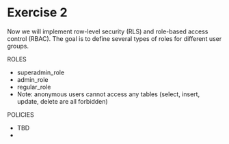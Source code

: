 # Exercise 2

Now we will implement row-level security (RLS) and role-based access control (RBAC). The goal is to define several types of roles for different user groups.

ROLES

- superadmin_role
- admin_role
- regular_role
- Note: anonymous users cannot access any tables (select, insert, update, delete are all forbidden)

POLICIES

- TBD
- 




